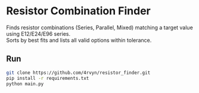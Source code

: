 # Resistor Combination Finder

Finds resistor combinations (Series, Parallel, Mixed) matching a target value using E12/E24/E96 series.  
Sorts by best fits and lists all valid options within tolerance.

## Run
```bash
git clone https://github.com/4rvyn/resistor_finder.git
pip install -r requirements.txt
python main.py
```
